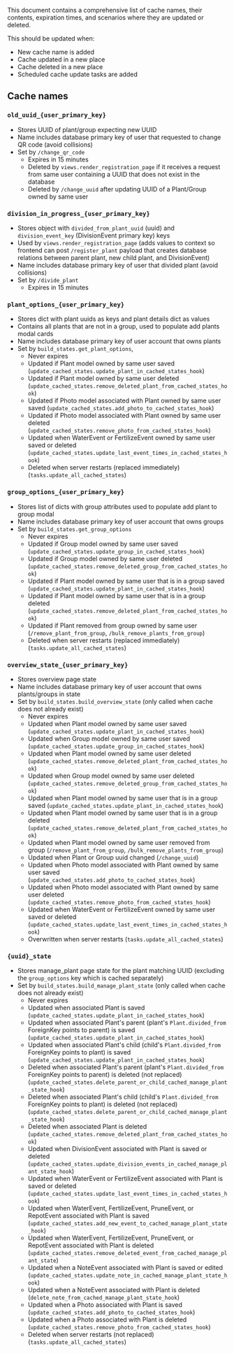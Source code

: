This document contains a comprehensive list of cache names, their contents, expiration times, and scenarios where they are updated or deleted.

This should be updated when:
- New cache name is added
- Cache updated in a new place
- Cache deleted in a new place
- Scheduled cache update tasks are added

## Cache names

### `old_uuid_{user_primary_key}`
- Stores UUID of plant/group expecting new UUID
- Name includes database primary key of user that requested to change QR code (avoid collisions)
- Set by `/change_qr_code`
  * Expires in 15 minutes
  * Deleted by `views.render_registration_page` if it receives a request from same user containing a UUID that does not exist in the database
  * Deleted by `/change_uuid` after updating UUID of a Plant/Group owned by same user

### `division_in_progress_{user_primary_key}`
- Stores object with `divided_from_plant_uuid` (uuid) and `division_event_key` (DivisionEvent primary key) keys
- Used by `views.render_registration_page` (adds values to context so frontend can post `/register_plant` payload that creates database relations between parent plant, new child plant, and DivisionEvent)
- Name includes database primary key of user that divided plant (avoid collisions)
- Set by `/divide_plant`
  * Expires in 15 minutes

### `plant_options_{user_primary_key}`
- Stores dict with plant uuids as keys and plant details dict as values
- Contains all plants that are not in a group, used to populate add plants modal cards
- Name includes database primary key of user account that owns plants
- Set by `build_states.get_plant_options`,
  * Never expires
  * Updated if Plant model owned by same user saved (`update_cached_states.update_plant_in_cached_states_hook`)
  * Updated if Plant model owned by same user deleted (`update_cached_states.remove_deleted_plant_from_cached_states_hook`)
  * Updated if Photo model associated with Plant owned by same user saved (`update_cached_states.add_photo_to_cached_states_hook`)
  * Updated if Photo model associated with Plant owned by same user deleted (`update_cached_states.remove_photo_from_cached_states_hook`)
  * Updated when WaterEvent or FertilizeEvent owned by same user saved or deleted (`update_cached_states.update_last_event_times_in_cached_states_hook`)
  * Deleted when server restarts (replaced immediately) (`tasks.update_all_cached_states`)

### `group_options_{user_primary_key}`
- Stores list of dicts with group attributes used to populate add plant to group modal
- Name includes database primary key of user account that owns groups
- Set by `build_states.get_group_options`
  * Never expires
  * Updated if Group model owned by same user saved (`update_cached_states.update_group_in_cached_states_hook`)
  * Updated if Group model owned by same user deleted (`update_cached_states.remove_deleted_group_from_cached_states_hook`)
  * Updated if Plant model owned by same user that is in a group saved (`update_cached_states.update_plant_in_cached_states_hook`)
  * Updated if Plant model owned by same user that is in a group deleted (`update_cached_states.remove_deleted_plant_from_cached_states_hook`)
  * Updated if Plant removed from group owned by same user (`/remove_plant_from_group`, `/bulk_remove_plants_from_group`)
  * Deleted when server restarts (replaced immediately) (`tasks.update_all_cached_states`)

### `overview_state_{user_primary_key}`
- Stores overview page state
- Name includes database primary key of user account that owns plants/groups in state
- Set by `build_states.build_overview_state` (only called when cache does not already exist)
  * Never expires
  * Updated when Plant model owned by same user saved (`update_cached_states.update_plant_in_cached_states_hook`)
  * Updated when Group model owned by same user saved (`update_cached_states.update_group_in_cached_states_hook`)
  * Updated when Plant model owned by same user deleted (`update_cached_states.remove_deleted_plant_from_cached_states_hook`)
  * Updated when Group model owned by same user deleted (`update_cached_states.remove_deleted_group_from_cached_states_hook`)
  * Updated when Plant model owned by same user that is in a group saved (`update_cached_states.update_plant_in_cached_states_hook`)
  * Updated when Plant model owned by same user that is in a group deleted (`update_cached_states.remove_deleted_plant_from_cached_states_hook`)
  * Updated when Plant model owned by same user removed from group (`/remove_plant_from_group`, `/bulk_remove_plants_from_group`)
  * Updated when Plant or Group uuid changed (`/change_uuid`)
  * Updated when Photo model associated with Plant owned by same user saved (`update_cached_states.add_photo_to_cached_states_hook`)
  * Updated when Photo model associated with Plant owned by same user deleted (`update_cached_states.remove_photo_from_cached_states_hook`)
  * Updated when WaterEvent or FertilizeEvent owned by same user saved or deleted (`update_cached_states.update_last_event_times_in_cached_states_hook`)
  * Overwritten when server restarts (`tasks.update_all_cached_states`)

### `{uuid}_state`
- Stores manage_plant page state for the plant matching UUID (excluding the `group_options` key which is cached separately)
- Set by `build_states.build_manage_plant_state` (only called when cache does not already exist)
  * Never expires
  * Updated when associated Plant is saved (`update_cached_states.update_plant_in_cached_states_hook`)
  * Updated when associated Plant's parent (plant's `Plant.divided_from` ForeignKey points to parent) is saved (`update_cached_states.update_plant_in_cached_states_hook`)
  * Updated when associated Plant's child (child's `Plant.divided_from` ForeignKey points to plant) is saved (`update_cached_states.update_plant_in_cached_states_hook`)
  * Deleted when associated Plant's parent (plant's `Plant.divided_from` ForeignKey points to parent) is deleted (not replaced) (`update_cached_states.delete_parent_or_child_cached_manage_plant_state_hook`)
  * Deleted when associated Plant's child (child's `Plant.divided_from` ForeignKey points to plant) is deleted (not replaced) (`update_cached_states.delete_parent_or_child_cached_manage_plant_state_hook`)
  * Deleted when associated Plant is deleted (`update_cached_states.remove_deleted_plant_from_cached_states_hook`)
  * Updated when DivisionEvent associated with Plant is saved or deleted (`update_cached_states.update_division_events_in_cached_manage_plant_state_hook`)
  * Updated when WaterEvent or FertilizeEvent associated with Plant is saved or deleted (`update_cached_states.update_last_event_times_in_cached_states_hook`)
  * Updated when WaterEvent, FertilizeEvent, PruneEvent, or RepotEvent associated with Plant is saved (`update_cached_states.add_new_event_to_cached_manage_plant_state_hook`)
  * Updated when WaterEvent, FertilizeEvent, PruneEvent, or RepotEvent associated with Plant is deleted (`update_cached_states.remove_deleted_event_from_cached_manage_plant_state`)
  * Updated when a NoteEvent associated with Plant is saved or edited (`update_cached_states.update_note_in_cached_manage_plant_state_hook`)
  * Updated when a NoteEvent associated with Plant is deleted (`delete_note_from_cached_manage_plant_state_hook`)
  * Updated when a Photo associated with Plant is saved (`update_cached_states.add_photo_to_cached_states_hook`)
  * Updated when a Photo associated with Plant is deleted (`update_cached_states.remove_photo_from_cached_states_hook`)
  * Deleted when server restarts (not replaced) (`tasks.update_all_cached_states`)
